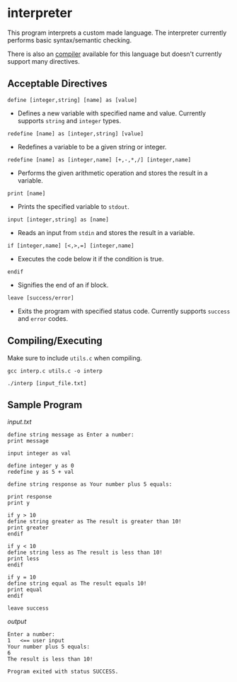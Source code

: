 # interpreter

This program interprets a custom made language. The interpreter currently performs basic syntax/semantic checking.

There is also an [compiler](https://github.com/rjnesspor/compiler) available for this language but doesn't currently support many directives.

Acceptable Directives 
-

`define [integer,string] [name] as [value]`
- Defines a new variable with specified name and value. Currently supports `string` and `integer` types.

`redefine [name] as [integer,string] [value]`
- Redefines a variable to be a given string or integer.

`redefine [name] as [integer,name] [+,-,*,/] [integer,name]`
- Performs the given arithmetic operation and stores the result in a variable.

`print [name]`
- Prints the specified variable to `stdout`.

`input [integer,string] as [name]`
- Reads an input from `stdin` and stores the result in a variable.

`if [integer,name] [<,>,=] [integer,name]`
- Executes the code below it if the condition is true.

`endif`
- Signifies the end of an if block.

`leave [success/error]`
- Exits the program with specified status code. Currently supports `success` and `error` codes.

Compiling/Executing
-
Make sure to include `utils.c` when compiling.

`gcc interp.c utils.c -o interp`

`./interp [input_file.txt]`

Sample Program
-

*input.txt*
```
define string message as Enter a number:
print message

input integer as val

define integer y as 0
redefine y as 5 + val

define string response as Your number plus 5 equals:

print response
print y

if y > 10
define string greater as The result is greater than 10!
print greater
endif

if y < 10
define string less as The result is less than 10!
print less
endif

if y = 10
define string equal as The result equals 10!
print equal
endif

leave success
```

*output*
```
Enter a number:
1   <== user input
Your number plus 5 equals:
6
The result is less than 10!

Program exited with status SUCCESS.
```